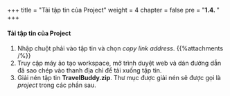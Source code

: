 +++
title = "Tải tập tin của Project"
weight = 4
chapter = false
pre = "<b>1.4. </b>"
+++

#### Tải tập tin của Project

1. Nhập chuột phải vào tập tin và chọn *copy link address*.
{{%attachments /%}}
2. Truy cập máy ảo tạo workspace, mở trình duyệt web và dán đường dẫn đã sao chép vào thanh địa chỉ để tải xuống tập tin.
3. Giải nén tập tin **TravelBuddy.zip**. Thư mục được giải nén sẽ được gọi là *project* trong các phần sau.